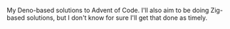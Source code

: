 My Deno-based solutions to Advent of Code.  I'll also aim to be doing Zig-based solutions, but I don't know for sure I'll get that done as timely.
